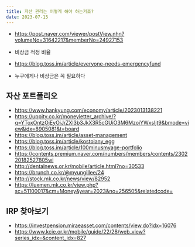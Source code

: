 ```yaml
---
title: 자산 관리는 어떻게 해야 하는거죠?
date: 2023-07-15
---
```


- https://post.naver.com/viewer/postView.nhn?volumeNo=31642217&memberNo=24927153
- 비상금 적정 비율

- https://blog.toss.im/article/everyone-needs-emergencyfund
- 누구에게나 비상금은 꼭 필요하다

## 자산 포트폴리오
- https://www.hankyung.com/economy/article/2023013138221
- https://uppity.co.kr/moneyletter_archive/?q=YToxOntzOjEyOiJrZXl3b3JkX3R5cGUiO3M6MzoiYWxsIjt9&bmode=view&idx=8905081&t=board
- https://blog.toss.im/article/asset-management
- https://blog.toss.im/article/kostolany_egg
- https://blog.toss.im/article/100minusmyage-portfolio
- https://contents.premium.naver.com/numbers/members/contents/230220182527805wi
- http://dentalnews.or.kr/mobile/article.html?no=30533
- https://brunch.co.kr/@myungillee/24
- http://stock.mk.co.kr/news/view/82952
- https://luxmen.mk.co.kr/view.php?sc=51100017&cm=Money&year=2023&no=256505&relatedcode=

## IRP 찾아보기
- https://investpension.miraeasset.com/contents/view.do?idx=16076
- https://www.kcie.or.kr/mobile/guide/22/28/web_view?series_idx=&content_idx=827